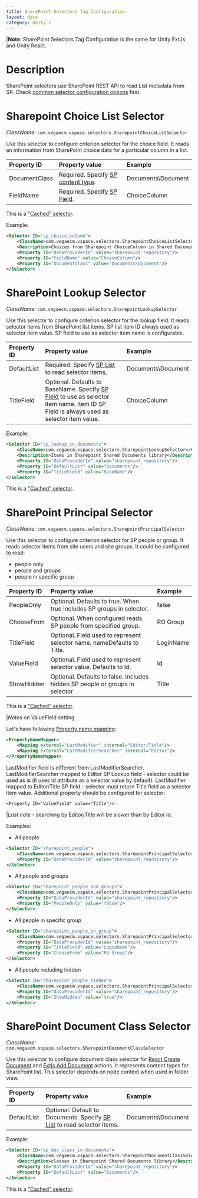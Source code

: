 ```yaml
---
title: SharePoint Selectors Tag Configuration
layout: docs
category: Unity 7
---
```

|**Note**: SharePoint Selectors Tag Configuration is the same for Unity ExtJs and Unity React.

# Description

SharePoint selectors use SharePoint REST API to read List metadata from SP. 
Check [common selector configuration options](../selectors-tag#common-selector-properties) first.

# Sharepoint Choice List Selector

*ClassName:* ```com.vegaecm.vspace.selectors.SharepointChoiceListSelector```
 
Use this selector to configure criterion selector for the choice field.
It reads an information from SharePoint choice data for a particular column in a list.
   
| Property ID | Property value                  | Example        |
|:------------------|:--------------------------------|:---------------|
| DocumentClass     | Required. Specify [SP content type](../../repository-data-providers/sharepoint#sharepoint-metadata-urls).  | Documents\Document| 
| FieldName         | Required. Specify [SP Field](../../repository-data-providers/sharepoint#sharepoint-metadata-urls).  | ChoiceColumn | 

This is a ["Cached" selector](../selectors-tag#description).

Example:

```xml 
<Selector ID="sp_choice_column">
    <ClassName>com.vegaecm.vspace.selectors.SharepointChoiceListSelector</ClassName>
    <Description>Choices from Sharepoint ChoiceColumn in Shared Documents library</Description>
    <Property ID="DataProviderId" value="sharepoint_repository"/>    
    <Property ID="FieldName" value="ChoiceColumn"/>
    <Property ID="DocumentClass" value="Documents\Document"/>
</Selector>
```

# SharePoint Lookup Selector
*ClassName:* ```com.vegaecm.vspace.selectors.SharepointLookupSelector```

Use this selector to configure criterion selector for the lookup field.
It reads selector items from SharePoint list items. 
SP list item ID always used as selector item value.
SP field to use as selector item name is configurable.

| Property ID       | Property value                  | Example        |
|:------------------|:--------------------------------|:---------------|
| DefaultList       | Required. Specify [SP List](../../repository-data-providers/sharepoint#sharepoint-metadata-urls) to read selector items.  | Documents\Document| 
| TitleField        | Optional. Defaults to BaseName. Specify [SP Field](../../repository-data-providers/sharepoint#sharepoint-metadata-urls) to use as selector item name. Item ID SP Field is always used as selector item value.   | ChoiceColumn | 

Example:

```xml
<Selector ID="sp_lookup_in_documents">
    <ClassName>com.vegaecm.vspace.selectors.SharepointLookupSelector</ClassName>
    <Description>Items in Sharepoint Shared Documents library</Description>
    <Property ID="DataProviderId" value="sharepoint_repository"/>    
    <Property ID="DefaultList" value="Documents"/>
    <Property ID="TitleField" value="BaseName"/>
</Selector>
```

This is a ["Cached" selector](../selectors-tag#description).

# SharePoint Principal Selector 

*ClassName:* ```com.vegaecm.vspace.selectors.SharepointPrincipalSelector```

Use this selector to configure criterion selector for SP people or group.
It reads selector items from site users and site groups. 
It could be configured to read:
 - people only
 - people and groups
 - people in specific group

| Property ID       | Property value                  | Example        |
|:------------------|:--------------------------------|:---------------|
| PeopleOnly        | Optional. Defaults to true. When true includes SP groups in selector.  | false | 
| ChooseFrom        | Optional. When configured reads SP people from specified group.  | RO Group | 
| TitleField        | Optional. Field used to represent selector name. nameDefaults to Title. | LoginName | 
| ValueField        | Optional. Field used to represent selector value. Defaults to Id. | Id |
| ShowHidden        | Optional. Defaults to false. Includes hidden SP people or groups in selector  | Title | 

This is a ["Cached" selector](../selectors-tag#description).

|*Notes* on ValueField setting

Let's have following [Property name mapping](../../repository-data-providers#property-name-mapping):

```xml
<PropertyNameMapper>
    <Mapping external="LastModifier" internal="Editor/Title"/>
    <Mapping external="LastModifierSearcher" internal="Editor"/>
</PropertyNameMapper>
```

LastModifier field is different from LastModifierSearcher.
LastModifierSearcher mapped to Editor SP Lookup field - selector could be used as is (it uses Id attribute as a selector value by default).
LastModifier mapped to Editor/Title SP field - selector must return Title field as a selector item value. Additional property should be configured for selector:

`<Property ID="ValueField" value="Title"/>`

|*Last note* - searching by Editor/Title will be slower than by Editor id.

Examples:

- All people

```xml
<Selector ID="sharepoint_people">
    <ClassName>com.vegaecm.vspace.selectors.SharepointPrincipalSelector</ClassName>
    <Property ID="DataProviderId" value="sharepoint_repository"/>
</Selector>
```

- All people and groups

```xml
<Selector ID="sharepoint_people_and_groups">
    <ClassName>com.vegaecm.vspace.selectors.SharepointPrincipalSelector</ClassName>
    <Property ID="DataProviderId" value="sharepoint_repository"/>
    <Property ID="PeopleOnly" value="false"/>
</Selector>
```

- All people in specific group

```xml
<Selector ID="sharepoint_people_in_group">
    <ClassName>com.vegaecm.vspace.selectors.SharepointPrincipalSelector</ClassName>    
    <Property ID="DataProviderId" value="sharepoint_repository"/>
    <Property ID="TitleField" value="LoginName"/>
    <Property ID="ChooseFrom" value="RO Group"/>
</Selector>
```

- All people including hidden

```xml
<Selector ID="sharepoint_people_hidden">
    <ClassName>com.vegaecm.vspace.selectors.SharepointPrincipalSelector</ClassName>    
    <Property ID="DataProviderId" value="sharepoint_repository"/>
    <Property ID="ShowHidden" value="true"/>
</Selector>
```

# SharePoint Document Class Selector 

*ClassName:* ```com.vegaecm.vspace.selectors.SharepointDocumentClassSelector```

Use this selector to configure document class selector for 
[React Create Document](../../actions/create-document) and
[Extjs Add Document](../../../../unity-extjs/configuration/actions/add-document) actions.
It represents content types for SharePoint list. 
This selector depends on node context when used in folder view.

| Property ID       | Property value                  | Example        |
|:------------------|:--------------------------------|:---------------|
| DefaultList       | Optional. Default to Documents. Specify [SP List](../../repository-data-providers/sharepoint#sharepoint-metadata-urls) to read selector items.  | Documents\Document|

Example:

```xml
<Selector ID="sp_doc_class_in_documents">
    <ClassName>com.vegaecm.vspace.selectors.SharepointDocumentClassSelector</ClassName>
    <Description>classes in Sharepoint Shared Documents library</Description>
    <Property ID="DataProviderId" value="sharepoint_repository"/>
    <Property ID="DefaultList" value="Documents"/>    
</Selector>
```

This is a ["Cached" selector](../selectors-tag#description).